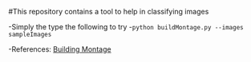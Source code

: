 #This repository contains a tool to help in classifying images

-Simply the type the following to try
-`python buildMontage.py --images sampleImages`

-References: 
[Building Montage]("https://www.pyimagesearch.com/2017/05/29/montages-with-opencv/")
